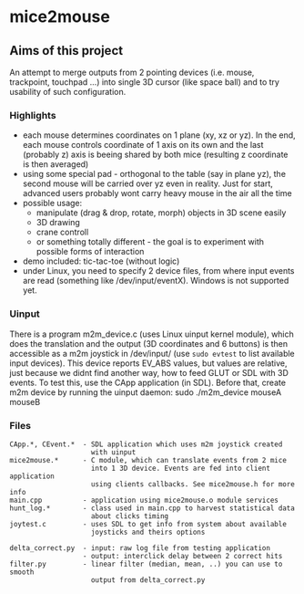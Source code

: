 mice2mouse
==========

Aims of this project
--------------------

An attempt to merge outputs from 2 pointing devices (i.e. mouse,
trackpoint, touchpad ...) into single 3D cursor (like space ball)
and to try usability of such configuration.

### Highlights
* each mouse determines coordinates on 1 plane (xy, xz or yz). In the
  end, each mouse controls coordinate of 1 axis on its own and the last
  (probably z) axis is beeing shared by both mice (resulting z coordinate
  is then averaged)
* using some special pad - orthogonal to the table (say in plane yz),
  the second mouse will be carried over yz even in reality. Just for
  start, advanced users probably wont carry heavy mouse in the air
  all the time
* possible usage:
    * manipulate (drag & drop, rotate, morph) objects in 3D scene easily
    * 3D drawing
    * crane controll
    * or something totally different - the goal is to experiment with
      possible forms of interaction
* demo included: tic-tac-toe (without logic)
* under Linux, you need to specify 2 device files, from where input
  events are read (something like /dev/input/eventX).
  Windows is not supported yet.

### Uinput
There is a program m2m\_device.c (uses Linux uinput kernel module), which does
the translation and the output (3D coordinates and 6 buttons) is then
accessible as a m2m joystick in /dev/input/ (use `sudo evtest` to list
available input devices).
This device reports EV\_ABS values, but values are relative, just because
we didnt find another way, how to feed GLUT or SDL with 3D events. To test
this, use the CApp application (in SDL). Before that, create m2m device
by running the uinput daemon:
  sudo ./m2m\_device mouseA mouseB


### Files
    CApp.*, CEvent.*  - SDL application which uses m2m joystick created
                        with uinput
    mice2mouse.*      - C module, which can translate events from 2 mice
                        into 1 3D device. Events are fed into client application
                        using clients callbacks. See mice2mouse.h for more info
    main.cpp          - application using mice2mouse.o module services
    hunt_log.*        - class used in main.cpp to harvest statistical data
                        about clicks timing
    joytest.c         - uses SDL to get info from system about available
                        joysticks and theirs options

    delta_correct.py  - input: raw log file from testing application
                      - output: interclick delay between 2 correct hits
    filter.py         - linear filter (median, mean, ..) you can use to smooth
                        output from delta_correct.py

